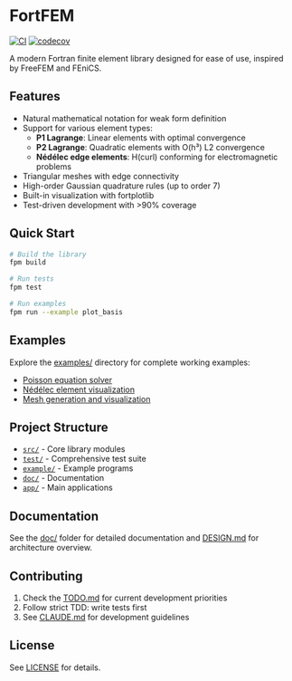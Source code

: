 # FortFEM

[![CI](https://github.com/itpplasma/fortfem/actions/workflows/ci.yml/badge.svg)](https://github.com/itpplasma/fortfem/actions/workflows/ci.yml)
[![codecov](https://codecov.io/gh/itpplasma/fortfem/branch/main/graph/badge.svg?token=CODECOV_TOKEN)](https://codecov.io/gh/itpplasma/fortfem)

A modern Fortran finite element library designed for ease of use, inspired by FreeFEM and FEniCS.

## Features

- Natural mathematical notation for weak form definition
- Support for various element types:
  - **P1 Lagrange**: Linear elements with optimal convergence
  - **P2 Lagrange**: Quadratic elements with O(h³) L2 convergence
  - **Nédélec edge elements**: H(curl) conforming for electromagnetic problems
- Triangular meshes with edge connectivity
- High-order Gaussian quadrature rules (up to order 7)
- Built-in visualization with fortplotlib
- Test-driven development with >90% coverage

## Quick Start

```bash
# Build the library
fpm build

# Run tests
fpm test

# Run examples
fpm run --example plot_basis
```

## Examples

Explore the [examples/](https://github.com/itpplasma/fortfem/tree/main/example) directory for complete working examples:

- [Poisson equation solver](https://github.com/itpplasma/fortfem/blob/main/example/poisson_2d.f90)
- [Nédélec element visualization](https://github.com/itpplasma/fortfem/blob/main/example/plot_basis.f90)
- [Mesh generation and visualization](https://github.com/itpplasma/fortfem/blob/main/example/mesh_2d_demo.f90)

## Project Structure

- [`src/`](https://github.com/itpplasma/fortfem/tree/main/src) - Core library modules
- [`test/`](https://github.com/itpplasma/fortfem/tree/main/test) - Comprehensive test suite
- [`example/`](https://github.com/itpplasma/fortfem/tree/main/example) - Example programs
- [`doc/`](https://github.com/itpplasma/fortfem/tree/main/doc) - Documentation
- [`app/`](https://github.com/itpplasma/fortfem/tree/main/app) - Main applications

## Documentation

See the [doc/](https://github.com/itpplasma/fortfem/tree/main/doc) folder for detailed documentation and [DESIGN.md](https://github.com/itpplasma/fortfem/blob/main/DESIGN.md) for architecture overview.

## Contributing

1. Check the [TODO.md](https://github.com/itpplasma/fortfem/blob/main/TODO.md) for current development priorities
2. Follow strict TDD: write tests first
3. See [CLAUDE.md](https://github.com/itpplasma/fortfem/blob/main/CLAUDE.md) for development guidelines

## License

See [LICENSE](https://github.com/itpplasma/fortfem/blob/main/LICENSE) for details.
